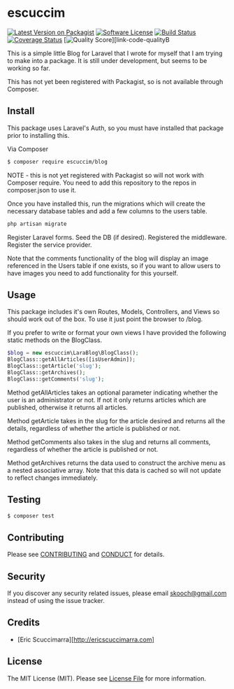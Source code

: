 # escuccim

[![Latest Version on Packagist][ico-version]][link-packagist]
[![Software License][ico-license]](LICENSE.md)
[![Build Status][ico-travis]][link-travis]
[![Coverage Status][ico-scrutinizer]][link-scrutinizer]
[![Quality Score][ico-code-quality]][link-code-qualityB

This is a simple little Blog for Laravel that I wrote for myself that I am trying to make into a package. It is still under development, but seems to be working so far.

This has not yet been registered with Packagist, so is not available through Composer.

## Install

This package uses Laravel's Auth, so you must have installed that package prior to installing this.

Via Composer

``` bash
$ composer require escuccim/blog
```
NOTE - this is not yet registered with Packagist so will not work with Composer require. You need to add this repository to the repos in composer.json to use it. 

Once you have installed this, run the migrations which will create the necessary database tables and add a few columns to the users table.

``` bash
php artisan migrate
``` 
Register Laravel forms.
Seed the DB (if desired).
Registered the middleware.
Register the service provider.

Note that the comments functionality of the blog will display an image referenced in the Users table if one exists, so if you want to allow users to have images you need to add functionality for this yourself.

## Usage

This package includes it's own Routes, Models, Controllers, and Views so should work out of the box. To use it just point the browser to /blog.

If you prefer to write or format your own views I have provided the following static methods on the BlogClass.
``` php
$blog = new escuccim\LaraBlog\BlogClass();
BlogClass::getAllArticles([isUserAdmin]); 
BlogClass::getArticle('slug');
BlogClass::getArchives();
BlogClass::getComments('slug');
```

Method getAllArticles takes an optional parameter indicating whether the user is an administrator or not. If not it only returns articles which are published, otherwise it returns all articles.

Method getArticle takes in the slug for the article desired and returns all the details, regardless of whether the article is published or not.

Method getComments also takes in the slug and returns all comments, regardless of whether the article is published or not.

Method getArchives returns the data used to construct the archive menu as a nested associative array. Note that this data is cached so will not update to reflect changes immediately.

## Testing

``` bash
$ composer test
```

## Contributing

Please see [CONTRIBUTING](CONTRIBUTING.md) and [CONDUCT](CONDUCT.md) for details.

## Security

If you discover any security related issues, please email skooch@gmail.com instead of using the issue tracker.

## Credits

- [Eric Scuccimarra][http://ericscuccimarra.com]

## License

The MIT License (MIT). Please see [License File](LICENSE.md) for more information.

[ico-version]: https://img.shields.io/packagist/v/escuccim/blog.svg?style=flat-square
[ico-license]: https://img.shields.io/badge/license-MIT-brightgreen.svg?style=flat-square
[ico-travis]: https://img.shields.io/travis/escuccim/blog/master.svg?style=flat-square
[ico-scrutinizer]: https://img.shields.io/scrutinizer/coverage/g/escuccim/blog.svg?style=flat-square
[ico-code-quality]: https://img.shields.io/scrutinizer/g/escuccim/blog.svg?style=flat-square
[ico-downloads]: https://img.shields.io/packagist/dt/escuccim/blog.svg?style=flat-square

[link-packagist]: https://packagist.org/packages/escuccim/larablog
[link-travis]: https://travis-ci.org/escuccim/larablog
[link-scrutinizer]: https://scrutinizer-ci.com/g/escuccim/larablog/code-structure
[link-code-quality]: https://scrutinizer-ci.com/g/escuccim/larablog
[link-downloads]: https://packagist.org/packages/escuccim/larablog
[link-author]: https://github.com/escuccim

